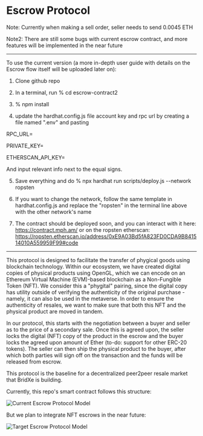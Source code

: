 # Escrow Protocol

Note: Currently when making a sell order, seller needs to send 0.0045 ETH 

Note2: There are still some bugs with current escrow contract, and more features will be implemented in the near future

----

To use the current version (a more in-depth user guide with details on the Escrow flow itself will be uploaded later on):

1. Clone github repo
2. In a terminal, run % cd escrow-contract2
3. % npm install 

4. update the hardhat.config.js file account key and rpc url by creating a file named ".env" and pasting

RPC_URL=

PRIVATE_KEY=

ETHERSCAN_API_KEY=

And input relevant info next to the equal signs.


5. Save everything and do % npx hardhat run scripts/deploy.js --network ropsten

6. If you want to change the network, follow the same template in hardhat.config.js and replace the "ropsten" in the terminal line above with the other network's name

7. The contract should be deployed soon, and you can interact with it here: https://contract.mph.am/ or on the ropsten etherscan: https://ropsten.etherscan.io/address/0xE9A03Bd5fA823FD0CDA9B841514010A559959F99#code


----


This protocol is designed to facilitate the transfer of phygical goods using blockchain technology. Within our ecosystem, we have created digital copies of physical products using OpenGL, which we can encode on an Ethereum Virtual Machine (EVM)-based blockchain as a Non-Fungible Token (NFT). We consider this a "phygital" pairing, since the digital copy has utility outside of verifying the authenticity of the original purchase - namely, it can also be used in the metaverse. In order to ensure the authenticity of resales, we want to make sure that both this NFT and the physical product are moved in tandem.

In our protocol, this starts with the negotiation between a buyer and seller as to the price of a secondary sale. Once this is agreed upon, the seller locks the digital (NFT) copy of the product in the escrow and the buyer locks the agreed upon amount of Ether (to-do: support for other ERC-20 tokens). The seller can then ship the physical product to the buyer, after which both parties will sign off on the transaction and the funds will be released from escrow.

This protocol is the baseline for a decentralized peer2peer resale market that BridXe is building. 

Currently, this repo's smart contract follows this structure: 

![Current Escrow Protocol Model](https://i0.wp.com/research.csiro.au/blockchainpatterns/wp-content/uploads/sites/249/2021/09/seq_escrow.png?fit=667%2C843&ssl=1)


But we plan to integrate NFT escrows in the near future:

![Target Escrow Protocol Model](https://uploads-ssl.webflow.com/623554827d9ec206c26f8a15/6299492527b0441981fa3bd8_PhygitalResaleProtocol2.drawio.png)

